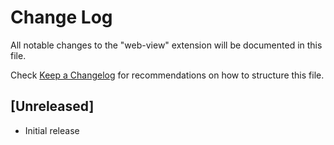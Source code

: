 # Change Log

All notable changes to the "web-view" extension will be documented in this file.

Check [Keep a Changelog](http://keepachangelog.com/) for recommendations on how to structure this file.

## [Unreleased]

- Initial release